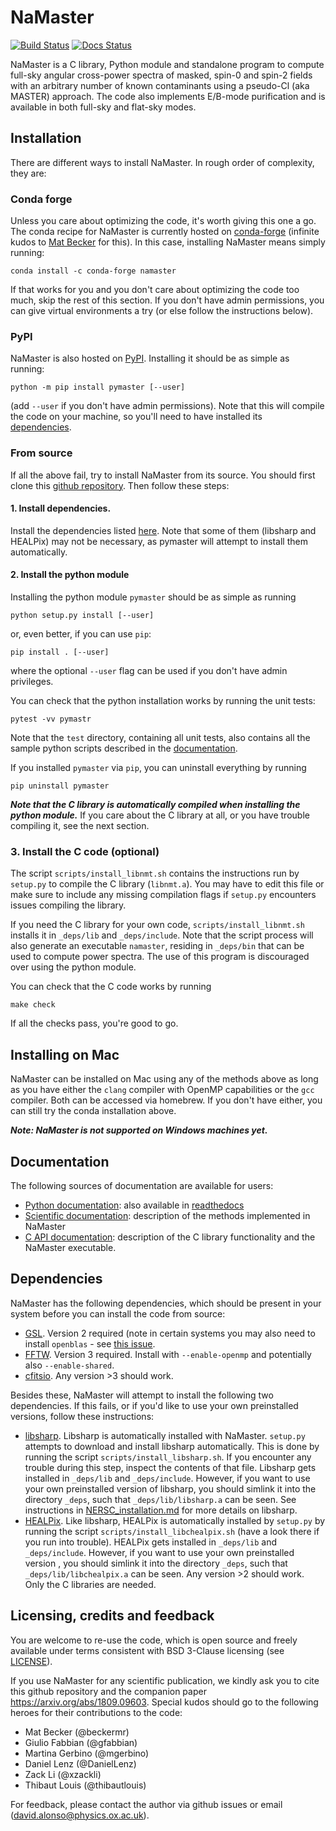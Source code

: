 # NaMaster
[![Build Status](https://travis-ci.org/LSSTDESC/NaMaster.svg?branch=master)](https://travis-ci.org/LSSTDESC/NaMaster)
[![Docs Status](https://readthedocs.org/projects/namaster/badge/?version=latest)](http://namaster.readthedocs.io/)

NaMaster is a C library, Python module and standalone program to compute full-sky angular cross-power spectra of masked, spin-0 and spin-2 fields with an arbitrary number of known contaminants using a pseudo-Cl (aka MASTER) approach. The code also implements E/B-mode purification and is available in both full-sky and flat-sky modes.


## Installation

There are different ways to install NaMaster. In rough order of complexity, they are:

### Conda forge 
Unless you care about optimizing the code, it's worth giving this one a go. The conda recipe for NaMaster is currently hosted on [conda-forge](https://anaconda.org/conda-forge/namaster) (infinite kudos to [Mat Becker](https://github.com/beckermr) for this). In this case, installing NaMaster means simply running:
```
conda install -c conda-forge namaster
```
If that works for you and you don't care about optimizing the code too much, skip the rest of this section. If you don't have admin permissions, you can give virtual environments a try (or else follow the instructions below).

### PyPI
NaMaster is also hosted on [PyPI](https://pypi.org/project/pymaster). Installing it should be as simple as running:
```
python -m pip install pymaster [--user]
```
(add `--user` if you don't have admin permissions). Note that this will compile the code on your machine, so you'll need to have installed its [dependencies](#dependencies).

### From source
If all the above fail, try to install NaMaster from its source. You should first clone this [github repository](https://github.com/LSSTDESC/NaMaster). Then follow these steps:

#### 1. Install dependencies.
Install the dependencies listed [here](#dependencies). Note that some of them (libsharp and HEALPix) may not be necessary, as pymaster will attempt to install them automatically.

#### 2. Install the python module
Installing the python module `pymaster` should be as simple as running
```
python setup.py install [--user]
```
or, even better, if you can use `pip`:
```
pip install . [--user]
```
where the optional `--user` flag can be used if you don't have admin privileges.

You can check that the python installation works by running the unit tests:
```
pytest -vv pymastr
```
Note that the `test` directory, containing all unit tests, also contains all the sample python scripts described in the [documentation](https://namaster.readthedocs.io).

If you installed `pymaster` via `pip`, you can uninstall everything by running
```
pip uninstall pymaster
```

***Note that the C library is automatically compiled when installing the python module.*** If you care about the C library at all, or you have trouble compiling it, see the next section.

### 3. Install the C code (optional)
The script `scripts/install_libnmt.sh` contains the instructions run by `setup.py` to compile the C library (`libnmt.a`). You may have to edit this file or make sure to include any missing compilation flags if `setup.py` encounters issues compiling the library.

If you need the C library for your own code, `scripts/install_libnmt.sh` installs it in `_deps/lib` and `_deps/include`. Note that the script process will also generate an executable `namaster`, residing in `_deps/bin` that can be used to compute power spectra. The use of this program is discouraged over using the python module.

You can check that the C code works by running
```
make check
```
If all the checks pass, you're good to go.


## Installing on Mac

NaMaster can be installed on Mac using any of the methods above as long as you have either the `clang` compiler with OpenMP capabilities or the `gcc` compiler. Both can be accessed via homebrew. If you don't have either, you can still try the conda installation above.

***Note: NaMaster is not supported on Windows machines yet.***


## Documentation 
The following sources of documentation are available for users:
* [Python documentation](doc/build/html/index.html): also available in [readthedocs](http://namaster.readthedocs.io)
* [Scientific documentation](doc/doc_scientific.pdf): description of the methods implemented in NaMaster
* [C API documentation](doc/doc_C_API.pdf): description of the C library functionality and the NaMaster executable.


## Dependencies
NaMaster has the following dependencies, which should be present in your system before you can install the code from source:
* [GSL](https://www.gnu.org/software/gsl/). Version 2 required (note in certain systems you may also need to install `openblas` - see [this issue](https://github.com/LSSTDESC/NaMaster/issues/106).
* [FFTW](http://www.fftw.org/). Version 3 required. Install with `--enable-openmp` and potentially also `--enable-shared`.
* [cfitsio](https://heasarc.gsfc.nasa.gov/fitsio/). Any version >3 should work.

Besides these, NaMaster will attempt to install the following two dependencies. If this fails, or if you'd like to use your own preinstalled versions, follow these instructions:
* [libsharp](https://github.com/Libsharp/libsharp). Libsharp is automatically installed with NaMaster. `setup.py` attempts to download and install libsharp automatically. This is done by running the script `scripts/install_libsharp.sh`. If you encounter any trouble during this step, inspect the contents of that file. Libsharp gets installed in `_deps/lib` and `_deps/include`. However, if you want to use your own preinstalled version of libsharp, you should simlink it into the directory `_deps`, such that `_deps/lib/libsharp.a` can be seen. See instructions in [NERSC_installation.md](NERSC_installation.md) for more details on libsharp. 
* [HEALPix](https://sourceforge.net/projects/healpix/). Like libsharp, HEALPix is automatically installed by `setup.py` by running the script `scripts/install_libchealpix.sh` (have a look there if you run into trouble). HEALPix gets installed in `_deps/lib` and `_deps/include`. However, if you want to use your own preinstalled version , you should simlink it into the directory `_deps`, such that `_deps/lib/libchealpix.a` can be seen. Any version >2 should work. Only the C libraries are needed.


## Licensing, credits and feedback
You are welcome to re-use the code, which is open source and freely available under terms consistent with BSD 3-Clause licensing (see [LICENSE](LICENSE)).

If you use NaMaster for any scientific publication, we kindly ask you to cite this github repository and the companion paper https://arxiv.org/abs/1809.09603. Special kudos should go to the following heroes for their contributions to the code:
- Mat Becker (@beckermr)
- Giulio Fabbian (@gfabbian)
- Martina Gerbino (@mgerbino)
- Daniel Lenz (@DanielLenz)
- Zack Li (@xzackli)
- Thibaut Louis (@thibautlouis)

For feedback, please contact the author via github issues or email (david.alonso@physics.ox.ac.uk).
